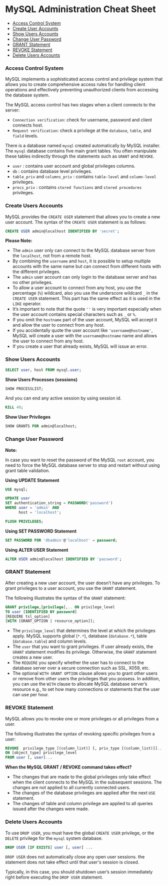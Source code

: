 # MySQL Administration Cheat Sheet

* [Access Control System](#access-control-system)
* [Create User Accounts](#create-user-accounts)
* [Show Users Accounts](#show-user-accounts)
* [Change User Password](#change-user-password)
* [GRANT Statement](#grant-statement)
* [REVOKE Statement](#revoke-statement)
* [Delete Users Accounts](#delete-users-accounts)

### Access Control System
MySQL implements a sophisticated access control and privilege system that allows you to create comprehensive access rules for handling client operations and effectively preventing unauthorized clients from accessing the database system.

The MySQL access control has two stages when a client connects to the server:
* `Connection verification`: check for username, password and client connects host.
* `Request verification`: check a privilege at the `database`, `table`, and `field` levels.

There is a database named `mysql` created automatically by MySQL installer. The `mysql` database contains five main grant tables. You often manipulate these tables indirectly through the statements such as `GRANT` and `REVOKE`.
* `user` : contains user account and global privileges columns.
* `db` : contains database level privileges.
* `table_priv` and `columns_priv` : contains `table-level` and `column-level` privileges.
* `procs_priv` : contains `stored functions` and `stored procedures` privileges.

### Create Users Accounts
MySQL provides the `CREATE USER` statement that allows you to create a new user account. The syntax of the `CREATE USER` statement is as follows:
```sql
CREATE USER admin@localhost IDENTIFIED BY 'secret';
```

**Please Note:**
* The `admin` user only can connect to the MySQL database server from the `localhost`, not from a remote host.
* By combining the `username` and `host`, it is possible to setup multiple accounts with the same name but can connect from different hosts with the different privileges.
* The `admin` user account can only login to the database server and has no other privileges.
* To allow a user account to connect from any host, you use the percentage (`%`) wildcard, also you use the underscore wildcard `_` in the `CREATE USER` statement. This part has the same effect as it is used in the `LIKE` operator.
* It’s important to note that the quote `''` is very important especially when the user account contains special characters such as `_` or `%`.
* If you omit the `hostname` part of the user account, MySQL will accept it and allow the user to connect from any host.
* If you accidentally quote the user account like `'username@hostname'`, MySQL will create a user with the `username@hostname` name and allows the user to connect from any host.
* If you create a user that already exists, MySQL will issue an error.

### Show Users Accounts
```sql
SELECT user, host FROM mysql.user;
```

**Show Users Processes (sessions)**
```sql
SHOW PROCESSLIST;
```
And you can end any active session by using session id.
```sql
KILL 40;
```

**Show User Privileges**
```sql
SHOW GRANTS FOR admin@localhost;
```

### Change User Password
**Note:**

In case you want to reset the password of the MySQL `root` account, you need to force the MySQL database server to stop and restart without using grant table validation.

**Using UPDATE Statement**
```sql
USE mysql;

UPDATE user
SET authentication_string = PASSWORD('password')
WHERE user = 'admin' AND
      host = 'localhost';

FLUSH PRIVILEGES;
```

**Using SET PASSWORD Statement**
```sql
SET PASSWORD FOR 'dbadmin'@'localhost' = password;
```

**Using ALTER USER Statement**
```sql
ALTER USER admin@localhost IDENTIFIED BY 'password';
```

### GRANT Statement
After creating a new user account, the user doesn’t have any privileges. To grant privileges to a user account, you use the `GRANT` statement.

The following illustrates the syntax of the `GRANT` statement:
```sql
GRANT privilege,[privilege],.. ON privilege_level
TO user [IDENTIFIED BY password]
[REQUIRE tsl_option]
[WITH [GRANT_OPTION | resource_option]];
```
* The `privilege_level` that determines the level at which the privileges apply. MySQL supports global (`*.*`), database (`database.*`), table (`database.table`) and column levels.
* The `user` that you want to grant privileges.  If user already exists, the `GRANT` statement modifies its privilege. Otherwise, the `GRANT` statement creates a new user.
* The `REQUIRE` you specify whether the user has to connect to the database server over a secure connection such as SSL, X059, etc.
* The optional `WITH GRANT OPTION` clause allows you to grant other users or remove from other users the privileges that you possess. In addition, you can use the `WITH` clause to allocate MySQL database server’s resource e.g., to set how many connections or statements that the user can use per hour.

### REVOKE Statement
MySQL allows you to revoke one or more privileges or all privileges from a user.

The following illustrates the syntax of revoking specific privileges from a user:
```sql
REVOKE  privilege_type [(column_list)] [, priv_type [(column_list)]]...
ON [object_type] privilege_level
FROM user [, user]...
```

**When the MySQL GRANT / REVOKE command takes effect?**
* The changes that are made to the global privileges only take effect when the client connects to the MySQL in the subsequent sessions. The changes are not applied to all currently connected users.
* The changes of the database privileges are applied after the next `USE` statement.
* The changes of table and column privilege are applied to all queries issued after the changes were made.

### Delete Users Accounts
To use `DROP USER`, you must have the global `CREATE USER` privilege, or the `DELETE` privilege for the `mysql` system database.
```sql
DROP USER [IF EXISTS] user [, user] ...
```
`DROP USER` does not automatically close any open user sessions. the statement does not take effect until that user's session is closed.

Typically, in this case, you should shutdown user’s session immediately right before executing the `DROP USER` statement.
